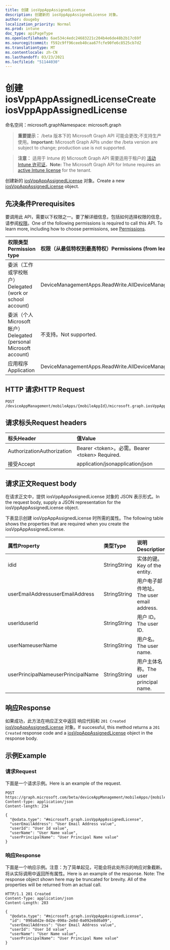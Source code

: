 ```yaml
---
title: 创建 iosVppAppAssignedLicense
description: 创建新的 iosVppAppAssignedLicense 对象。
author: dougeby
localization_priority: Normal
ms.prod: intune
doc_type: apiPageType
ms.openlocfilehash: 6ae534c4edc24683221c204b4e6de48b2b17c69f
ms.sourcegitcommit: f592c9ff96ceeb40caa67fcfe90fe6c8525cb7d2
ms.translationtype: MT
ms.contentlocale: zh-CN
ms.lasthandoff: 03/23/2021
ms.locfileid: "51144030"
---
```

# <a name="create-iosvppappassignedlicense"></a><span data-ttu-id="0a3e9-103">创建 iosVppAppAssignedLicense</span><span class="sxs-lookup"><span data-stu-id="0a3e9-103">Create iosVppAppAssignedLicense</span></span>

<span data-ttu-id="0a3e9-104">命名空间：microsoft.graph</span><span class="sxs-lookup"><span data-stu-id="0a3e9-104">Namespace: microsoft.graph</span></span>

> <span data-ttu-id="0a3e9-105">**重要提示：** /beta 版本下的 Microsoft Graph API 可能会更改;不支持生产使用。</span><span class="sxs-lookup"><span data-stu-id="0a3e9-105">**Important:** Microsoft Graph APIs under the /beta version are subject to change; production use is not supported.</span></span>

> <span data-ttu-id="0a3e9-106">**注意：** 适用于 Intune 的 Microsoft Graph API 需要适用于租户的 [活动 Intune 许可证](https://go.microsoft.com/fwlink/?linkid=839381)。</span><span class="sxs-lookup"><span data-stu-id="0a3e9-106">**Note:** The Microsoft Graph API for Intune requires an [active Intune license](https://go.microsoft.com/fwlink/?linkid=839381) for the tenant.</span></span>

<span data-ttu-id="0a3e9-107">创建新的 [iosVppAppAssignedLicense](../resources/intune-apps-iosvppappassignedlicense.md) 对象。</span><span class="sxs-lookup"><span data-stu-id="0a3e9-107">Create a new [iosVppAppAssignedLicense](../resources/intune-apps-iosvppappassignedlicense.md) object.</span></span>

## <a name="prerequisites"></a><span data-ttu-id="0a3e9-108">先决条件</span><span class="sxs-lookup"><span data-stu-id="0a3e9-108">Prerequisites</span></span>
<span data-ttu-id="0a3e9-p101">要调用此 API，需要以下权限之一。要了解详细信息，包括如何选择权限的信息，请参阅[权限](/graph/permissions-reference)。</span><span class="sxs-lookup"><span data-stu-id="0a3e9-p101">One of the following permissions is required to call this API. To learn more, including how to choose permissions, see [Permissions](/graph/permissions-reference).</span></span>

|<span data-ttu-id="0a3e9-111">权限类型</span><span class="sxs-lookup"><span data-stu-id="0a3e9-111">Permission type</span></span>|<span data-ttu-id="0a3e9-112">权限（从最低特权到最高特权）</span><span class="sxs-lookup"><span data-stu-id="0a3e9-112">Permissions (from least to most privileged)</span></span>|
|:---|:---|
|<span data-ttu-id="0a3e9-113">委派（工作或学校帐户）</span><span class="sxs-lookup"><span data-stu-id="0a3e9-113">Delegated (work or school account)</span></span>|<span data-ttu-id="0a3e9-114">DeviceManagementApps.ReadWrite.All</span><span class="sxs-lookup"><span data-stu-id="0a3e9-114">DeviceManagementApps.ReadWrite.All</span></span>|
|<span data-ttu-id="0a3e9-115">委派（个人 Microsoft 帐户）</span><span class="sxs-lookup"><span data-stu-id="0a3e9-115">Delegated (personal Microsoft account)</span></span>|<span data-ttu-id="0a3e9-116">不支持。</span><span class="sxs-lookup"><span data-stu-id="0a3e9-116">Not supported.</span></span>|
|<span data-ttu-id="0a3e9-117">应用程序</span><span class="sxs-lookup"><span data-stu-id="0a3e9-117">Application</span></span>|<span data-ttu-id="0a3e9-118">DeviceManagementApps.ReadWrite.All</span><span class="sxs-lookup"><span data-stu-id="0a3e9-118">DeviceManagementApps.ReadWrite.All</span></span>|

## <a name="http-request"></a><span data-ttu-id="0a3e9-119">HTTP 请求</span><span class="sxs-lookup"><span data-stu-id="0a3e9-119">HTTP Request</span></span>
<!-- {
  "blockType": "ignored"
}
-->
``` http
POST /deviceAppManagement/mobileApps/{mobileAppId}/microsoft.graph.iosVppApp/assignedLicenses
```

## <a name="request-headers"></a><span data-ttu-id="0a3e9-120">请求标头</span><span class="sxs-lookup"><span data-stu-id="0a3e9-120">Request headers</span></span>
|<span data-ttu-id="0a3e9-121">标头</span><span class="sxs-lookup"><span data-stu-id="0a3e9-121">Header</span></span>|<span data-ttu-id="0a3e9-122">值</span><span class="sxs-lookup"><span data-stu-id="0a3e9-122">Value</span></span>|
|:---|:---|
|<span data-ttu-id="0a3e9-123">Authorization</span><span class="sxs-lookup"><span data-stu-id="0a3e9-123">Authorization</span></span>|<span data-ttu-id="0a3e9-124">Bearer &lt;token&gt;。必需。</span><span class="sxs-lookup"><span data-stu-id="0a3e9-124">Bearer &lt;token&gt; Required.</span></span>|
|<span data-ttu-id="0a3e9-125">接受</span><span class="sxs-lookup"><span data-stu-id="0a3e9-125">Accept</span></span>|<span data-ttu-id="0a3e9-126">application/json</span><span class="sxs-lookup"><span data-stu-id="0a3e9-126">application/json</span></span>|

## <a name="request-body"></a><span data-ttu-id="0a3e9-127">请求正文</span><span class="sxs-lookup"><span data-stu-id="0a3e9-127">Request body</span></span>
<span data-ttu-id="0a3e9-128">在请求正文中，提供 iosVppAppAssignedLicense 对象的 JSON 表示形式。</span><span class="sxs-lookup"><span data-stu-id="0a3e9-128">In the request body, supply a JSON representation for the iosVppAppAssignedLicense object.</span></span>

<span data-ttu-id="0a3e9-129">下表显示创建 iosVppAppAssignedLicense 时所需的属性。</span><span class="sxs-lookup"><span data-stu-id="0a3e9-129">The following table shows the properties that are required when you create the iosVppAppAssignedLicense.</span></span>

|<span data-ttu-id="0a3e9-130">属性</span><span class="sxs-lookup"><span data-stu-id="0a3e9-130">Property</span></span>|<span data-ttu-id="0a3e9-131">类型</span><span class="sxs-lookup"><span data-stu-id="0a3e9-131">Type</span></span>|<span data-ttu-id="0a3e9-132">说明</span><span class="sxs-lookup"><span data-stu-id="0a3e9-132">Description</span></span>|
|:---|:---|:---|
|<span data-ttu-id="0a3e9-133">id</span><span class="sxs-lookup"><span data-stu-id="0a3e9-133">id</span></span>|<span data-ttu-id="0a3e9-134">String</span><span class="sxs-lookup"><span data-stu-id="0a3e9-134">String</span></span>|<span data-ttu-id="0a3e9-135">实体的键。</span><span class="sxs-lookup"><span data-stu-id="0a3e9-135">Key of the entity.</span></span>|
|<span data-ttu-id="0a3e9-136">userEmailAddress</span><span class="sxs-lookup"><span data-stu-id="0a3e9-136">userEmailAddress</span></span>|<span data-ttu-id="0a3e9-137">String</span><span class="sxs-lookup"><span data-stu-id="0a3e9-137">String</span></span>|<span data-ttu-id="0a3e9-138">用户电子邮件地址。</span><span class="sxs-lookup"><span data-stu-id="0a3e9-138">The user email address.</span></span>|
|<span data-ttu-id="0a3e9-139">userId</span><span class="sxs-lookup"><span data-stu-id="0a3e9-139">userId</span></span>|<span data-ttu-id="0a3e9-140">String</span><span class="sxs-lookup"><span data-stu-id="0a3e9-140">String</span></span>|<span data-ttu-id="0a3e9-141">用户 ID。</span><span class="sxs-lookup"><span data-stu-id="0a3e9-141">The user ID.</span></span>|
|<span data-ttu-id="0a3e9-142">userName</span><span class="sxs-lookup"><span data-stu-id="0a3e9-142">userName</span></span>|<span data-ttu-id="0a3e9-143">String</span><span class="sxs-lookup"><span data-stu-id="0a3e9-143">String</span></span>|<span data-ttu-id="0a3e9-144">用户名。</span><span class="sxs-lookup"><span data-stu-id="0a3e9-144">The user name.</span></span>|
|<span data-ttu-id="0a3e9-145">userPrincipalName</span><span class="sxs-lookup"><span data-stu-id="0a3e9-145">userPrincipalName</span></span>|<span data-ttu-id="0a3e9-146">String</span><span class="sxs-lookup"><span data-stu-id="0a3e9-146">String</span></span>|<span data-ttu-id="0a3e9-147">用户主体名称。</span><span class="sxs-lookup"><span data-stu-id="0a3e9-147">The user principal name.</span></span>|



## <a name="response"></a><span data-ttu-id="0a3e9-148">响应</span><span class="sxs-lookup"><span data-stu-id="0a3e9-148">Response</span></span>
<span data-ttu-id="0a3e9-149">如果成功，此方法在响应正文中返回 响应代码和 `201 Created` [iosVppAppAssignedLicense](../resources/intune-apps-iosvppappassignedlicense.md) 对象。</span><span class="sxs-lookup"><span data-stu-id="0a3e9-149">If successful, this method returns a `201 Created` response code and a [iosVppAppAssignedLicense](../resources/intune-apps-iosvppappassignedlicense.md) object in the response body.</span></span>

## <a name="example"></a><span data-ttu-id="0a3e9-150">示例</span><span class="sxs-lookup"><span data-stu-id="0a3e9-150">Example</span></span>

### <a name="request"></a><span data-ttu-id="0a3e9-151">请求</span><span class="sxs-lookup"><span data-stu-id="0a3e9-151">Request</span></span>
<span data-ttu-id="0a3e9-152">下面是一个请求示例。</span><span class="sxs-lookup"><span data-stu-id="0a3e9-152">Here is an example of the request.</span></span>
``` http
POST https://graph.microsoft.com/beta/deviceAppManagement/mobileApps/{mobileAppId}/microsoft.graph.iosVppApp/assignedLicenses
Content-type: application/json
Content-length: 234

{
  "@odata.type": "#microsoft.graph.iosVppAppAssignedLicense",
  "userEmailAddress": "User Email Address value",
  "userId": "User Id value",
  "userName": "User Name value",
  "userPrincipalName": "User Principal Name value"
}
```

### <a name="response"></a><span data-ttu-id="0a3e9-153">响应</span><span class="sxs-lookup"><span data-stu-id="0a3e9-153">Response</span></span>
<span data-ttu-id="0a3e9-p102">下面是一个响应示例。注意：为了简单起见，可能会将此处所示的响应对象截断。将从实际调用中返回所有属性。</span><span class="sxs-lookup"><span data-stu-id="0a3e9-p102">Here is an example of the response. Note: The response object shown here may be truncated for brevity. All of the properties will be returned from an actual call.</span></span>
``` http
HTTP/1.1 201 Created
Content-Type: application/json
Content-Length: 283

{
  "@odata.type": "#microsoft.graph.iosVppAppAssignedLicense",
  "id": "090a8d2e-8d2e-090a-2e8d-0a092e8d0a09",
  "userEmailAddress": "User Email Address value",
  "userId": "User Id value",
  "userName": "User Name value",
  "userPrincipalName": "User Principal Name value"
}
```




